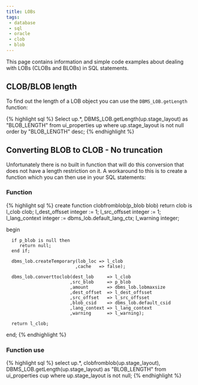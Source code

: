```yaml
---
title: LOBs
tags:
 - database
 - sql
 - oracle
 - clob
 - blob
---
```


This page contains information and simple code examples about dealing with LOBs (CLOBs and BLOBs) in SQL statements.

## CLOB/BLOB length

To find out the length of a LOB object you can use the `DBMS_LOB.getLength` function:

{% highlight sql %}
Select
    up.*, DBMS_LOB.getLength(up.stage_layout) as "BLOB_LENGTH"
    from ui_properties up
    where up.stage_layout is not null
    order by "BLOB_LENGTH" desc;
{% endhighlight %}


## Converting BLOB to CLOB - No truncation

Unfortunately there is no built in function that will do this conversion that does not have a length restriction on it. 
A workaround to this is to create a function which you can then use in your SQL statements:

### Function

{% highlight sql %}
create function clobfromblob(p_blob blob) return clob is
      l_clob         clob;
      l_dest_offsset integer := 1;
      l_src_offsset  integer := 1;
      l_lang_context integer := dbms_lob.default_lang_ctx;
      l_warning      integer;

   begin

      if p_blob is null then
         return null;
      end if;

      dbms_lob.createTemporary(lob_loc => l_clob
                              ,cache   => false);

      dbms_lob.converttoclob(dest_lob     => l_clob
                            ,src_blob     => p_blob
                            ,amount       => dbms_lob.lobmaxsize
                            ,dest_offset  => l_dest_offsset
                            ,src_offset   => l_src_offsset
                            ,blob_csid    => dbms_lob.default_csid
                            ,lang_context => l_lang_context
                            ,warning      => l_warning);

      return l_clob;

   end;
{% endhighlight %}

### Function use

{% highlight sql %}
select up.*, clobfromblob(up.stage_layout), DBMS_LOB.getLength(up.stage_layout) as "BLOB_LENGTH"
    from ui_properties cup
    where up.stage_layout is not null;
{% endhighlight %}
